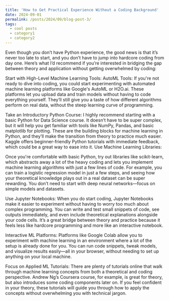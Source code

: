 ```yaml
---
title: 'How to Get Practical Experience Without a Coding Background'
date: 2024-09-01
permalink: /posts/2024/09/blog-post-3/
tags:
  - cool posts
  - category1
  - category2
---
```

Even though you don’t have Python experience, the good news is that it’s never too late to start, and you don’t have to jump into hardcore coding from day one. Here’s what I’d recommend if you’re interested in bridging the gap between theory and application without getting overwhelmed by coding:

Start with High-Level Machine Learning Tools:
AutoML Tools: If you're not ready to dive into coding, you could start experimenting with automated machine learning platforms like Google's AutoML or H2O.ai. These platforms let you upload data and train models without having to code everything yourself. They’ll still give you a taste of how different algorithms perform on real data, without the steep learning curve of programming.

Take an Introductory Python Course:
I highly recommend starting with a basic Python for Data Science course. It doesn’t have to be super complex, but it will help you get familiar with tools like NumPy, Pandas, and basic matplotlib for plotting. These are the building blocks for machine learning in Python, and they’ll make the transition from theory to practice much easier. Kaggle offers beginner-friendly Python tutorials with immediate feedback, which could be a great way to ease into it.
Use Machine Learning Libraries:

Once you're comfortable with basic Python, try out libraries like scikit-learn, which abstracts away a lot of the heavy coding and lets you implement machine learning algorithms with just a few lines of code. For example, you can train a logistic regression model in just a few steps, and seeing how your theoretical knowledge plays out in a real dataset can be super rewarding. You don’t need to start with deep neural networks—focus on simple models and datasets.

Use Jupyter Notebooks:
When you do start coding, Jupyter Notebooks make it easier to experiment without having to worry too much about complex programming. You can write and test small snippets of code, see outputs immediately, and even include theoretical explanations alongside your code cells. It’s a great bridge between theory and practice because it feels less like hardcore programming and more like an interactive notebook.

Interactive ML Platforms:
Platforms like Google Colab allow you to experiment with machine learning in an environment where a lot of the setup is already done for you. You can run code snippets, tweak models, and visualize results easily—all in your browser, without needing to set up anything on your local machine.

Focus on Applied ML Tutorials:
There are plenty of tutorials online that walk through machine learning concepts from both a theoretical and coding perspective. Andrew Ng’s Coursera course, for example, is great for theory, but also introduces some coding components later on. If you feel confident in your theory, these tutorials will guide you through how to apply the concepts without overwhelming you with technical jargon.
